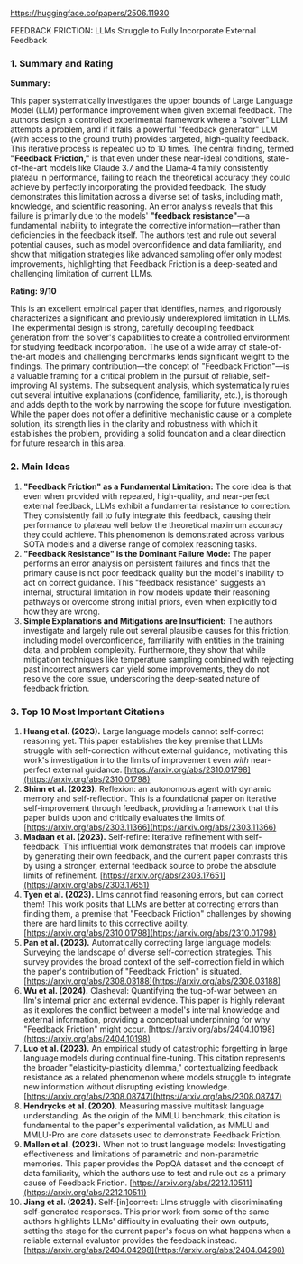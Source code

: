 https://huggingface.co/papers/2506.11930

FEEDBACK FRICTION: LLMs Struggle to Fully Incorporate External Feedback

### 1. Summary and Rating

**Summary:**

This paper systematically investigates the upper bounds of Large Language Model (LLM) performance improvement when given external feedback. The authors design a controlled experimental framework where a "solver" LLM attempts a problem, and if it fails, a powerful "feedback generator" LLM (with access to the ground truth) provides targeted, high-quality feedback. This iterative process is repeated up to 10 times. The central finding, termed **"Feedback Friction,"** is that even under these near-ideal conditions, state-of-the-art models like Claude 3.7 and the Llama-4 family consistently plateau in performance, failing to reach the theoretical accuracy they could achieve by perfectly incorporating the provided feedback. The study demonstrates this limitation across a diverse set of tasks, including math, knowledge, and scientific reasoning. An error analysis reveals that this failure is primarily due to the models' **"feedback resistance"**—a fundamental inability to integrate the corrective information—rather than deficiencies in the feedback itself. The authors test and rule out several potential causes, such as model overconfidence and data familiarity, and show that mitigation strategies like advanced sampling offer only modest improvements, highlighting that Feedback Friction is a deep-seated and challenging limitation of current LLMs.

**Rating: 9/10**

This is an excellent empirical paper that identifies, names, and rigorously characterizes a significant and previously underexplored limitation in LLMs. The experimental design is strong, carefully decoupling feedback generation from the solver's capabilities to create a controlled environment for studying feedback incorporation. The use of a wide array of state-of-the-art models and challenging benchmarks lends significant weight to the findings. The primary contribution—the concept of "Feedback Friction"—is a valuable framing for a critical problem in the pursuit of reliable, self-improving AI systems. The subsequent analysis, which systematically rules out several intuitive explanations (confidence, familiarity, etc.), is thorough and adds depth to the work by narrowing the scope for future investigation. While the paper does not offer a definitive mechanistic cause or a complete solution, its strength lies in the clarity and robustness with which it establishes the problem, providing a solid foundation and a clear direction for future research in this area.

### 2. Main Ideas

1.  **"Feedback Friction" as a Fundamental Limitation:** The core idea is that even when provided with repeated, high-quality, and near-perfect external feedback, LLMs exhibit a fundamental resistance to correction. They consistently fail to fully integrate this feedback, causing their performance to plateau well below the theoretical maximum accuracy they could achieve. This phenomenon is demonstrated across various SOTA models and a diverse range of complex reasoning tasks.
2.  **"Feedback Resistance" is the Dominant Failure Mode:** The paper performs an error analysis on persistent failures and finds that the primary cause is not poor feedback quality but the model's inability to act on correct guidance. This "feedback resistance" suggests an internal, structural limitation in how models update their reasoning pathways or overcome strong initial priors, even when explicitly told how they are wrong.
3.  **Simple Explanations and Mitigations are Insufficient:** The authors investigate and largely rule out several plausible causes for this friction, including model overconfidence, familiarity with entities in the training data, and problem complexity. Furthermore, they show that while mitigation techniques like temperature sampling combined with rejecting past incorrect answers can yield some improvements, they do not resolve the core issue, underscoring the deep-seated nature of feedback friction.

### 3. Top 10 Most Important Citations

1.  **Huang et al. (2023).** Large language models cannot self-correct reasoning yet. This paper establishes the key premise that LLMs struggle with self-correction without external guidance, motivating this work's investigation into the limits of improvement even *with* near-perfect external guidance. [https://arxiv.org/abs/2310.01798](https://arxiv.org/abs/2310.01798)
2.  **Shinn et al. (2023).** Reflexion: an autonomous agent with dynamic memory and self-reflection. This is a foundational paper on iterative self-improvement through feedback, providing a framework that this paper builds upon and critically evaluates the limits of. [https://arxiv.org/abs/2303.11366](https://arxiv.org/abs/2303.11366)
3.  **Madaan et al. (2023).** Self-refine: Iterative refinement with self-feedback. This influential work demonstrates that models can improve by generating their own feedback, and the current paper contrasts this by using a stronger, external feedback source to probe the absolute limits of refinement. [https://arxiv.org/abs/2303.17651](https://arxiv.org/abs/2303.17651)
4.  **Tyen et al. (2023).** Llms cannot find reasoning errors, but can correct them! This work posits that LLMs are better at correcting errors than finding them, a premise that "Feedback Friction" challenges by showing there are hard limits to this corrective ability. [https://arxiv.org/abs/2310.01798](https://arxiv.org/abs/2310.01798)
5.  **Pan et al. (2023).** Automatically correcting large language models: Surveying the landscape of diverse self-correction strategies. This survey provides the broad context of the self-correction field in which the paper's contribution of "Feedback Friction" is situated. [https://arxiv.org/abs/2308.03188](https://arxiv.org/abs/2308.03188)
6.  **Wu et al. (2024).** Clasheval: Quantifying the tug-of-war between an llm's internal prior and external evidence. This paper is highly relevant as it explores the conflict between a model's internal knowledge and external information, providing a conceptual underpinning for why "Feedback Friction" might occur. [https://arxiv.org/abs/2404.10198](https://arxiv.org/abs/2404.10198)
7.  **Luo et al. (2023).** An empirical study of catastrophic forgetting in large language models during continual fine-tuning. This citation represents the broader "elasticity-plasticity dilemma," contextualizing feedback resistance as a related phenomenon where models struggle to integrate new information without disrupting existing knowledge. [https://arxiv.org/abs/2308.08747](https://arxiv.org/abs/2308.08747)
8.  **Hendrycks et al. (2020).** Measuring massive multitask language understanding. As the origin of the MMLU benchmark, this citation is fundamental to the paper's experimental validation, as MMLU and MMLU-Pro are core datasets used to demonstrate Feedback Friction.
9.  **Mallen et al. (2023).** When not to trust language models: Investigating effectiveness and limitations of parametric and non-parametric memories. This paper provides the PopQA dataset and the concept of data familiarity, which the authors use to test and rule out as a primary cause of Feedback Friction. [https://arxiv.org/abs/2212.10511](https://arxiv.org/abs/2212.10511)
10. **Jiang et al. (2024).** Self-[in]correct: Llms struggle with discriminating self-generated responses. This prior work from some of the same authors highlights LLMs' difficulty in evaluating their own outputs, setting the stage for the current paper's focus on what happens when a reliable external evaluator provides the feedback instead. [https://arxiv.org/abs/2404.04298](https://arxiv.org/abs/2404.04298)
